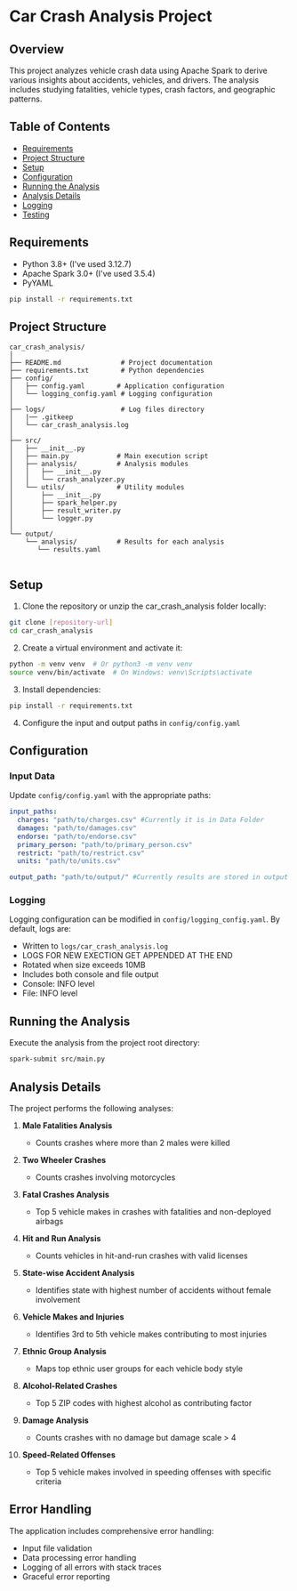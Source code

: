 # Car Crash Analysis Project

## Overview
This project analyzes vehicle crash data using Apache Spark to derive various insights about accidents, vehicles, and drivers. The analysis includes studying fatalities, vehicle types, crash factors, and geographic patterns.

## Table of Contents
- [Requirements](#requirements)
- [Project Structure](#project-structure)
- [Setup](#setup)
- [Configuration](#configuration)
- [Running the Analysis](#running-the-analysis)
- [Analysis Details](#analysis-details)
- [Logging](#logging)
- [Testing](#testing)

## Requirements
- Python 3.8+ (I've used 3.12.7)
- Apache Spark 3.0+ (I've used 3.5.4)
- PyYAML

```bash
pip install -r requirements.txt
```

## Project Structure
```
car_crash_analysis/
│
├── README.md               # Project documentation
├── requirements.txt        # Python dependencies
├── config/
│   ├── config.yaml        # Application configuration
│   └── logging_config.yaml # Logging configuration
│
├── logs/                   # Log files directory
│   |── .gitkeep
│   └── car_crash_analysis.log
│
├── src/
│   ├── __init__.py
│   ├── main.py            # Main execution script
│   ├── analysis/          # Analysis modules
│   │   ├── __init__.py
│   │   └── crash_analyzer.py
│   └── utils/             # Utility modules
│       ├── __init__.py
│       ├── spark_helper.py
│       ├── result_writer.py
│       └── logger.py
│
└── output/
    └── analysis/          # Results for each analysis
       └── results.yaml
    

```

## Setup
1. Clone the repository or unzip the car_crash_analysis folder locally:
```bash
git clone [repository-url]
cd car_crash_analysis
```

2. Create a virtual environment and activate it:
```bash
python -m venv venv  # Or python3 -m venv venv
source venv/bin/activate  # On Windows: venv\Scripts\activate
```

3. Install dependencies:
```bash
pip install -r requirements.txt
```

4. Configure the input and output paths in `config/config.yaml`

## Configuration
### Input Data
Update `config/config.yaml` with the appropriate paths:
```yaml
input_paths:
  charges: "path/to/charges.csv" #Currently it is in Data Folder
  damages: "path/to/damages.csv"
  endorse: "path/to/endorse.csv"
  primary_person: "path/to/primary_person.csv"
  restrict: "path/to/restrict.csv"
  units: "path/to/units.csv"

output_path: "path/to/output/" #Currently results are stored in output folder
```

### Logging
Logging configuration can be modified in `config/logging_config.yaml`. By default, logs are:
- Written to `logs/car_crash_analysis.log`
- LOGS FOR NEW EXECTION GET APPENDED AT THE END 
- Rotated when size exceeds 10MB
- Includes both console and file output
- Console: INFO level
- File: INFO level

## Running the Analysis
Execute the analysis from the project root directory:
```bash
spark-submit src/main.py
```

## Analysis Details
The project performs the following analyses:

1. **Male Fatalities Analysis**
   - Counts crashes where more than 2 males were killed

2. **Two Wheeler Crashes**
   - Counts crashes involving motorcycles

3. **Fatal Crashes Analysis**
   - Top 5 vehicle makes in crashes with fatalities and non-deployed airbags

4. **Hit and Run Analysis**
   - Counts vehicles in hit-and-run crashes with valid licenses

5. **State-wise Accident Analysis**
   - Identifies state with highest number of accidents without female involvement

6. **Vehicle Makes and Injuries**
   - Identifies 3rd to 5th vehicle makes contributing to most injuries

7. **Ethnic Group Analysis**
   - Maps top ethnic user groups for each vehicle body style

8. **Alcohol-Related Crashes**
   - Top 5 ZIP codes with highest alcohol as contributing factor

9. **Damage Analysis**
   - Counts crashes with no damage but damage scale > 4

10. **Speed-Related Offenses**
    - Top 5 vehicle makes involved in speeding offenses with specific criteria


## Error Handling
The application includes comprehensive error handling:
- Input file validation
- Data processing error handling
- Logging of all errors with stack traces
- Graceful error reporting

